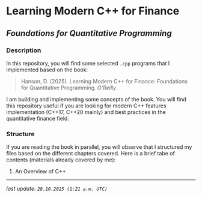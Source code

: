 # Learning Modern C++ for Finance 
## *Foundations for Quantitative Programming*

### Description
In this repository, you will find some selected `.cpp` programs that I implemented based on the book:
> Hanson, D. (2025). Learning Modern C++ for Finance: Foundations for Quantitative Programming. *O'Reilly*.

I am building and implementing some concepts of the book. You will find this repository useful if you are
looking for modern C++ features implementation (C++17, C++20 mainly) and best practices in the quantitative
finance field.

### Structure
If you are reading the book in parallel, you will observe that I structured my files based on the different
chapters covered. Here is a brief tabe of contents (materials already covered by me):

1. An Overview of C++

---
*last update: `28.10.2025 (1:21 a.m. UTC)`*

